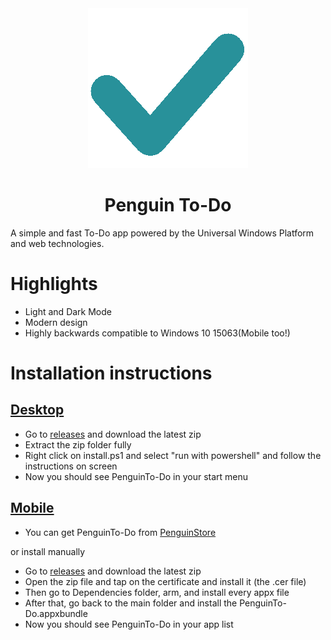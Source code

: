 <div align="center">
  <img src="images/todoIcon.png" />
  <h1>Penguin To-Do</h1>
</div>

A simple and fast To-Do app powered by the Universal Windows Platform and web technologies.

# Highlights
- Light and Dark Mode
- Modern design
- Highly backwards compatible to Windows 10 15063(Mobile too!)

# Installation instructions

## <ins>Desktop</ins>
- Go to <a href="https://github.com/Pinguin2001/Penguin-ToDo/releases">releases</a> and download the latest zip
- Extract the zip folder fully
- Right click on install.ps1 and select "run with powershell" and follow the instructions on screen
- Now you should see PenguinTo-Do in your start menu

## <ins>Mobile</ins>

- You can get PenguinTo-Do from <a href="https://github.com/Pinguin2001/PenguinStoreUWP/releases">PenguinStore</a>

or install manually

- Go to <a href="https://github.com/Pinguin2001/Penguin-ToDo/releases">releases</a> and download the latest zip
- Open the zip file and tap on the certificate and install it (the .cer file)
- Then go to Dependencies folder, arm, and install every appx file
- After that, go back to the main folder and install the PenguinTo-Do.appxbundle
- Now you should see PenguinTo-Do in your app list
